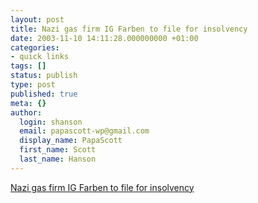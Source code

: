 ```yaml
---
layout: post
title: Nazi gas firm IG Farben to file for insolvency
date: 2003-11-10 14:11:28.000000000 +01:00
categories:
- quick links
tags: []
status: publish
type: post
published: true
meta: {}
author:
  login: shanson
  email: papascott-wp@gmail.com
  display_name: PapaScott
  first_name: Scott
  last_name: Hanson
---
```

<p><a title="Fifty years in liquidation" href="http://www.forbes.com/home_europe/newswire/2003/11/10/rtr1141571.html">Nazi gas firm IG Farben to file for insolvency</a></p>
